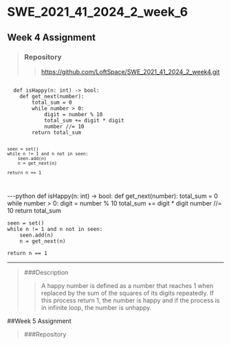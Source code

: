 # SWE_2021_41_2024_2_week_6

## Week 4 Assignment
> ### Repository
> > https://github.com/LoftSpace/SWE_2021_41_2024_2_week4.git

<code>
  def isHappy(n: int) -> bool:
    def get_next(number):
        total_sum = 0
        while number > 0:
            digit = number % 10
            total_sum += digit * digit
            number //= 10
        return total_sum

    seen = set()
    while n != 1 and n not in seen:
        seen.add(n)
        n = get_next(n)

    return n == 1

</code>

---python
  def isHappy(n: int) -> bool:
    def get_next(number):
        total_sum = 0
        while number > 0:
            digit = number % 10
            total_sum += digit * digit
            number //= 10
        return total_sum

    seen = set()
    while n != 1 and n not in seen:
        seen.add(n)
        n = get_next(n)

    return n == 1
    
---
> ###Description
> > A happy number is defined as a number that reaches 1 when replaced by the sum of the squares of its digits repeatedly. If this process return 1, the number is happy and if the process is in infinite loop, the number is unhappy.


##Week 5 Assignment
> ###Repository
> >  
